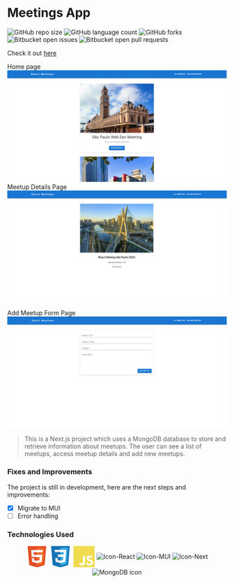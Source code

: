 # Meetings App

![GitHub repo size](https://img.shields.io/github/repo-size/mattgm97/Mettings-app?style=for-the-badge)
![GitHub language count](https://img.shields.io/github/languages/count/mattgm97/Mettings-app?style=for-the-badge)
![GitHub forks](https://img.shields.io/github/forks/mattgm97/Mettings-app?style=for-the-badge)
![Bitbucket open issues](https://img.shields.io/bitbucket/issues/mattgm97/Mettings-app?style=for-the-badge)
![Bitbucket open pull requests](https://img.shields.io/bitbucket/pr-raw/mattgm97/Mettings-app?style=for-the-badge)


Check it out <a href="https://mettings-app.vercel.app/" target="_blank">here</a>

Home page
<img src="/projectImages/home.png" alt="Home">
Meetup Details Page
<img src="/projectImages/details.png" alt="Details">

Add Meetup Form Page
<img src="/projectImages/addMeetup.png" alt="Add meetup form">

> This is a Next.js project which uses a MongoDB database to store and retrieve information about meetups. The user can see a list of meetups, access meetup details and add new meetups.

### Fixes and Improvements

The project is still in development, here are the next steps and improvements:

- [x] Migrate to MUI
- [ ] Error handling

### Technologies Used

   <div style="display: inline_block" align="center">

  <img align="center" alt="Icon-HTML" height="50" width="50" src="https://raw.githubusercontent.com/devicons/devicon/master/icons/html5/html5-original.svg" />
  <img align="center" alt="Icon-CSS" height="50" width="50" src="https://raw.githubusercontent.com/devicons/devicon/master/icons/css3/css3-original.svg" />
  <img align="center" alt="Icon-Javascript" height="50" width="50" src="https://raw.githubusercontent.com/devicons/devicon/master/icons/javascript/javascript-plain.svg" />
  <img align="center" alt="Icon-React" height="50" width="50" src="https://cdn.jsdelivr.net/gh/devicons/devicon/icons/react/react-original.svg" />
  <img align="center" alt="Icon-MUI" height="50" width="50" src="https://cdn.jsdelivr.net/gh/devicons/devicon/icons/materialui/materialui-original.svg" />
  <img align="center" alt="Icon-Next" height="50" width="50" src="https://cdn.jsdelivr.net/gh/devicons/devicon/icons/nextjs/nextjs-line.svg" />
  <img align="center" alt="MongoDB icon" height="50" width="50" src="https://cdn.jsdelivr.net/gh/devicons/devicon/icons/mongodb/mongodb-original-wordmark.svg" />
 
</div>
